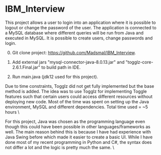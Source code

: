 # IBM_Interview


This project allows a user to login into an application where it is possible to logout or change the password of the user. The application is connected to a MySQL database where different queries will be run from Java and executed in MySQL. It is possible to create users, change passwords and login. 

0) Git clone project: https://github.com/Madsmal/IBM_Interview.

1) Add external jars "mysql-connector-java-8.0.13.jar" and "togglz-core-2.6.1.Final.jar" to build path in IDE. 

2) Run main.java (jdk12 used for this project).  


Due to time constraints, Togglz did not get fully implemented but the base method is added. The idea was to use Togglz for implementing Toggle features such that certain users could access different resources without deploying new code. Most of the time was spent on setting up the Java environment, MySQL and different dependencies. Total time used = ~5 hours \

For this project, Java was chosen as the programming language even though this could have been possible in other languages/frameworks as well. The main reason behind this is because I have had experience with Java Swing before which made it easier to create a basic UI. While I have done most of my recent programming in Python and C#, the syntax does not differ a lot and the logic is pretty much the same. \






